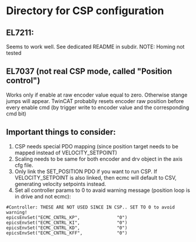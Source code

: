 # Directory for CSP configuration

## EL7211:
Seems to work well. See dedicated README in subdir.
NOTE: Homing not tested

## EL7037 (not real CSP mode, called  "Position control")
Works only if enable at raw encoder value equal to zero. Otherwise stange jumps will appear.
TwinCAT probablly resets encoder raw position before every enable cmd (by trigger write to encoder value and the corresponding cmd bit)

## Important things to consider:
 1. CSP needs special PDO mapping (since position target needs to be mapped instead of VELOCITY_SETPOINT)
 2. Scaling needs to be same for both encoder and drv object in the axis cfg file.
 3. Only link the SET_POSITION PDO if you want to run CSP. If VELOCITY_SETPOINT is also linked, then ecmc will default to CSV, generating velocity setpoints instead.
 4. Set all controller params to 0 to avaid warning message (position loop is in drive and not ecmc):
```
#Controller: THESE ARE NOT USED SINCE IN CSP.. SET TO 0 to avoid warning!
epicsEnvSet("ECMC_CNTRL_KP",              "0")
epicsEnvSet("ECMC_CNTRL_KI",              "0")
epicsEnvSet("ECMC_CNTRL_KD",              "0")
epicsEnvSet("ECMC_CNTRL_KFF",             "0")
```

